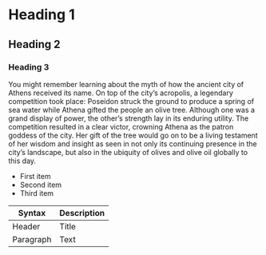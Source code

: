 # Heading 1

## Heading 2

### Heading 3

You might remember learning about the myth of how the ancient city of Athens received its name. On top of the city’s acropolis, a legendary competition took place: Poseidon struck the ground to produce a spring of sea water while Athena gifted the people an olive tree. Although one was a grand display of power, the other’s strength lay in its enduring utility. The competition resulted in a clear victor, crowning Athena as the patron goddess of the city. Her gift of the tree would go on to be a living testament of her wisdom and insight as seen in not only its continuing presence in the city’s landscape, but also in the ubiquity of olives and olive oil globally to this day.

- First item
- Second item
- Third item

| Syntax | Description |
| ----------- | ----------- |
| Header | Title |
| Paragraph | Text |

